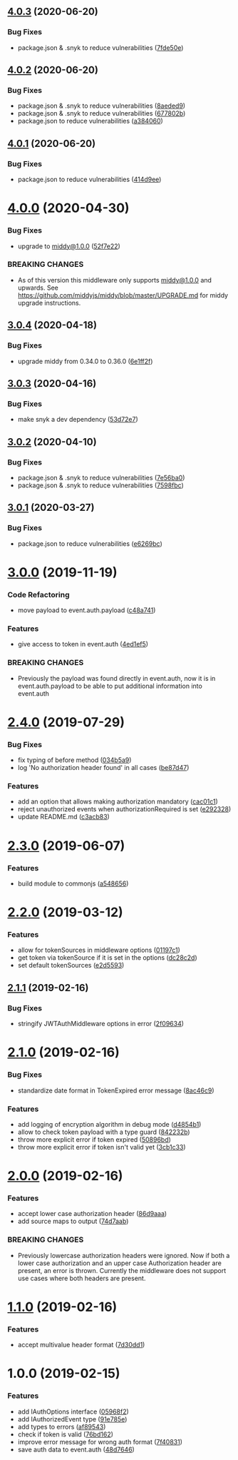 ## [4.0.3](https://github.com/dbartholomae/middy-middleware-jwt-auth/compare/4.0.2...4.0.3) (2020-06-20)


### Bug Fixes

* package.json & .snyk to reduce vulnerabilities ([7fde50e](https://github.com/dbartholomae/middy-middleware-jwt-auth/commit/7fde50e1129c720ccf28edfacfd226346ba08718))

## [4.0.2](https://github.com/dbartholomae/middy-middleware-jwt-auth/compare/4.0.1...4.0.2) (2020-06-20)


### Bug Fixes

* package.json & .snyk to reduce vulnerabilities ([8aeded9](https://github.com/dbartholomae/middy-middleware-jwt-auth/commit/8aeded9557c6499cbffe5d8829536d5258fd0cda))
* package.json & .snyk to reduce vulnerabilities ([677802b](https://github.com/dbartholomae/middy-middleware-jwt-auth/commit/677802b5a8598d856e11e8ed62a401d0372cfc9d))
* package.json to reduce vulnerabilities ([a384060](https://github.com/dbartholomae/middy-middleware-jwt-auth/commit/a38406017a054b57ae3fb0c4fc4474a6b91abc05))

## [4.0.1](https://github.com/dbartholomae/middy-middleware-jwt-auth/compare/4.0.0...4.0.1) (2020-06-20)


### Bug Fixes

* package.json to reduce vulnerabilities ([414d9ee](https://github.com/dbartholomae/middy-middleware-jwt-auth/commit/414d9ee0be17de15398bea5f087ad7b3eadf3190))

# [4.0.0](https://github.com/dbartholomae/middy-middleware-jwt-auth/compare/3.0.4...4.0.0) (2020-04-30)


### Bug Fixes

* upgrade to middy@1.0.0 ([52f7e22](https://github.com/dbartholomae/middy-middleware-jwt-auth/commit/52f7e22eab64713ad930ec25e8576f53e4c41e21))


### BREAKING CHANGES

* As of this version this middleware only supports middy@1.0.0 and upwards. See https://github.com/middyjs/middy/blob/master/UPGRADE.md for middy upgrade instructions.

## [3.0.4](https://github.com/dbartholomae/middy-middleware-jwt-auth/compare/3.0.3...3.0.4) (2020-04-18)


### Bug Fixes

* upgrade middy from 0.34.0 to 0.36.0 ([6e1ff2f](https://github.com/dbartholomae/middy-middleware-jwt-auth/commit/6e1ff2fbf23ad8a5d912edca27d58e30062466e6))

## [3.0.3](https://github.com/dbartholomae/middy-middleware-jwt-auth/compare/3.0.2...3.0.3) (2020-04-16)


### Bug Fixes

* make snyk a dev dependency ([53d72e7](https://github.com/dbartholomae/middy-middleware-jwt-auth/commit/53d72e707e6033dd6e3f97dd15a6188971896907))

## [3.0.2](https://github.com/dbartholomae/middy-middleware-jwt-auth/compare/3.0.1...3.0.2) (2020-04-10)


### Bug Fixes

* package.json & .snyk to reduce vulnerabilities ([7e56ba0](https://github.com/dbartholomae/middy-middleware-jwt-auth/commit/7e56ba05e8ddcfdb8bd28cd75c33c2effe65039b))
* package.json & .snyk to reduce vulnerabilities ([7598fbc](https://github.com/dbartholomae/middy-middleware-jwt-auth/commit/7598fbc39055366acf1a4a2ea11f7b07993adb3c))

## [3.0.1](https://github.com/dbartholomae/middy-middleware-jwt-auth/compare/3.0.0...3.0.1) (2020-03-27)


### Bug Fixes

* package.json to reduce vulnerabilities ([e6269bc](https://github.com/dbartholomae/middy-middleware-jwt-auth/commit/e6269bcbb76fad74b8eb75a876a862aad00cfff8))

# [3.0.0](https://github.com/dbartholomae/middy-middleware-jwt-auth/compare/2.4.0...3.0.0) (2019-11-19)


### Code Refactoring

* move payload to event.auth.payload ([c48a741](https://github.com/dbartholomae/middy-middleware-jwt-auth/commit/c48a741737ea01d10a8579f54493ad87eeabd022))


### Features

* give access to token in event.auth ([4ed1ef5](https://github.com/dbartholomae/middy-middleware-jwt-auth/commit/4ed1ef5b9eca68e95584d4f3a86805e00f2b5157))


### BREAKING CHANGES

* Previously the payload was found directly in event.auth, now it is in event.auth.payload to be able to put additional information into event.auth

# [2.4.0](https://github.com/dbartholomae/middy-middleware-jwt-auth/compare/2.3.0...2.4.0) (2019-07-29)


### Bug Fixes

* fix typing of before method ([034b5a9](https://github.com/dbartholomae/middy-middleware-jwt-auth/commit/034b5a9))
* log 'No authorization header found' in all cases ([be87d47](https://github.com/dbartholomae/middy-middleware-jwt-auth/commit/be87d47))


### Features

* add an option that allows making authorization mandatory ([cac01c1](https://github.com/dbartholomae/middy-middleware-jwt-auth/commit/cac01c1))
* reject unauthorized events when authorizationRequired is set ([e292328](https://github.com/dbartholomae/middy-middleware-jwt-auth/commit/e292328))
* update README.md ([c3acb83](https://github.com/dbartholomae/middy-middleware-jwt-auth/commit/c3acb83))

# [2.3.0](https://github.com/dbartholomae/middy-middleware-jwt-auth/compare/2.2.0...2.3.0) (2019-06-07)


### Features

* build module to commonjs ([a548656](https://github.com/dbartholomae/middy-middleware-jwt-auth/commit/a548656))

# [2.2.0](https://github.com/dbartholomae/middy-middleware-jwt-auth/compare/2.1.1...2.2.0) (2019-03-12)


### Features

* allow for tokenSources in middleware options ([01197c1](https://github.com/dbartholomae/middy-middleware-jwt-auth/commit/01197c1))
* get token via tokenSource if it is set in the options ([dc28c2d](https://github.com/dbartholomae/middy-middleware-jwt-auth/commit/dc28c2d))
* set default tokenSources ([e2d5593](https://github.com/dbartholomae/middy-middleware-jwt-auth/commit/e2d5593))

## [2.1.1](https://github.com/dbartholomae/middy-middleware-jwt-auth/compare/2.1.0...2.1.1) (2019-02-16)


### Bug Fixes

* stringify JWTAuthMiddleware options in error ([2f09634](https://github.com/dbartholomae/middy-middleware-jwt-auth/commit/2f09634))

# [2.1.0](https://github.com/dbartholomae/middy-middleware-jwt-auth/compare/2.0.0...2.1.0) (2019-02-16)


### Bug Fixes

* standardize date format in TokenExpired error message ([8ac46c9](https://github.com/dbartholomae/middy-middleware-jwt-auth/commit/8ac46c9))


### Features

* add logging of encryption algorithm in debug mode ([d4854b1](https://github.com/dbartholomae/middy-middleware-jwt-auth/commit/d4854b1))
* allow to check token payload with a type guard ([842232b](https://github.com/dbartholomae/middy-middleware-jwt-auth/commit/842232b))
* throw more explicit error if token expired ([50896bd](https://github.com/dbartholomae/middy-middleware-jwt-auth/commit/50896bd))
* throw more explicit error if token isn't valid yet ([3cb1c33](https://github.com/dbartholomae/middy-middleware-jwt-auth/commit/3cb1c33))

# [2.0.0](https://github.com/dbartholomae/middy-middleware-jwt-auth/compare/1.1.0...2.0.0) (2019-02-16)


### Features

* accept lower case authorization header ([86d9aaa](https://github.com/dbartholomae/middy-middleware-jwt-auth/commit/86d9aaa))
* add source maps to output ([74d7aab](https://github.com/dbartholomae/middy-middleware-jwt-auth/commit/74d7aab))


### BREAKING CHANGES

* Previously lowercase authorization headers were ignored. Now if both a lower case authorization and an upper case Authorization header are present, an error is thrown. Currently the middleware does not support use cases where both headers are present.

# [1.1.0](https://github.com/dbartholomae/middy-middleware-jwt-auth/compare/1.0.0...1.1.0) (2019-02-16)


### Features

* accept multivalue header format ([7d30dd1](https://github.com/dbartholomae/middy-middleware-jwt-auth/commit/7d30dd1))

# 1.0.0 (2019-02-15)


### Features

* add IAuthOptions interface ([05968f2](https://github.com/dbartholomae/middy-middleware-jwt-auth/commit/05968f2))
* add IAuthorizedEvent type ([91e785e](https://github.com/dbartholomae/middy-middleware-jwt-auth/commit/91e785e))
* add types to errors ([af89543](https://github.com/dbartholomae/middy-middleware-jwt-auth/commit/af89543))
* check if token is valid ([76bd162](https://github.com/dbartholomae/middy-middleware-jwt-auth/commit/76bd162))
* improve error message for wrong auth format ([7f40831](https://github.com/dbartholomae/middy-middleware-jwt-auth/commit/7f40831))
* save auth data to event.auth ([48d7646](https://github.com/dbartholomae/middy-middleware-jwt-auth/commit/48d7646))
